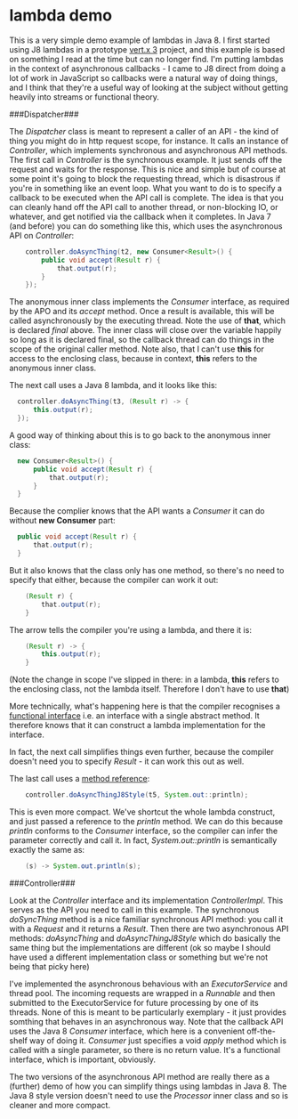 # lambda demo
This is a very simple demo example of lambdas in Java 8. I first started using J8 lambdas in a prototype [vert.x 3](http://vertx.io/) project, and this example is based on something I read at the time but can no longer find. I'm putting lambdas in the context of asynchronous callbacks - I came to J8 direct from doing a lot of work in JavaScript so callbacks were a natural way of doing things, and I think that they're a useful way of looking at the subject without getting heavily into streams or functional theory.

###Dispatcher###

The *Dispatcher* class is meant to represent a caller of an API - the kind of thing you might do in http request scope, for instance. It calls an instance of *Controller*, which implements synchronous and asynchronous API methods. The first call in *Controller* is the synchronous example. It just sends off the request and waits for the response. This is nice and simple but of course at some point it's going to block the requesting thread, which is disastrous if you're in something like an event loop. What you want to do is to specify a callback to be executed when the API call is complete. The idea is that you can cleanly hand off the API call to another thread, or non-blocking IO, or whatever, and get notified via the callback when it completes. In Java 7 (and before) you can do something like this, which uses the asynchronous API on *Controller*:

```java
    controller.doAsyncThing(t2, new Consumer<Result>() {
        public void accept(Result r) {
            that.output(r);
        }
    });
  ```
  The anonymous inner class implements the *Consumer* interface, as required by the APO and its *accept* method. Once a result is available, this will be called asynchronously by the executing thread. Note the use of **that**, which is declared *final* above. The inner class will close over the variable happily so long as it is declared final, so the callback thread can do things in the scope of the original caller method. Note also, that I can't use **this** for access to the enclosing class, because in context, **this** refers to the anonymous inner class.
  
  The next call uses a Java 8 lambda, and it looks like this:
  
  ```java
    controller.doAsyncThing(t3, (Result r) -> {
        this.output(r);
    });
```
  A good way of thinking about this is to go back to the anonymous inner class:
  
  ```java
    new Consumer<Result>() {
        public void accept(Result r) {
            that.output(r);
        }
    }
  ```

  Because the complier knows that the API wants a *Consumer<Result>* it can do without **new Consumer<Result>** part:

  ```java
    public void accept(Result r) {
        that.output(r);
    }
  ```
  But it also knows that the class only has one method, so there's no need to specify that either, because the compiler can work it out:
  
```java
    (Result r) {
        that.output(r);
    }
  ```
  The arrow tells the compiler you're using a lambda, and there it is:
  
```java
    (Result r) -> {
        this.output(r);
    }
  ```
  (Note the change in scope I've slipped in there: in a lambda, **this** refers to the enclosing class, not the lambda itself. Therefore I don't have to use **that**)
  
  More technically, what's happening here is that the compiler recognises a [functional interface](https://docs.oracle.com/javase/8/docs/api/java/util/function/package-summary.html) i.e. an interface with a single abstract method. It therefore knows that it can construct a lambda implementation for the interface.
  
  In fact, the next call simplifies things even further, because the compiler doesn't need you to specify *Result* - it can work this out as well.
  
  The last call uses a [method reference](https://docs.oracle.com/javase/tutorial/java/javaOO/methodreferences.html):
  
```java
    controller.doAsyncThingJ8Style(t5, System.out::println);
```
This is even more compact. We've shortcut the whole lambda construct, and just passed a reference to the *println* method. We can do this because *println* conforms to the *Consumer* interface, so the compiler can infer the parameter correctly and call it. In fact, *System.out::println* is semantically exactly the same as:

```java
    (s) -> System.out.println(s);
```
  
###Controller###

Look at the *Controller* interface and its implementation *ControllerImpl*. This serves as the API you need to call in this example. The synchronous *doSyncThing* method is a nice familiar synchronous API method: you call it with a *Request* and it returns a *Result*. Then there are two asynchronous API methods: *doAsyncThing* and *doAsyncThingJ8Style* which do basically the same thing but the implementations are different (ok so maybe I should have used a different implementation class or something but we're not being that picky here) 

I've implemented the asynchronous behavious with an *ExecutorService* and thread pool. The incoming requests are wrapped in a *Runnable* and then submitted to the ExecutorService for future processing by one of its threads. None of this is meant to be particularly exemplary - it just provides somthing that behaves in an asynchronous way. Note that the callback API uses the Java 8 *Consumer* interface, which here is a convenient off-the-shelf way of doing it. *Consumer* just specifies a void *apply* method which is called with a single parameter, so there is no return value. It's a functional interface, which is important, obviously.

The two versions of the asynchronous API method are really there as a (further) demo of how you can simplify things using lambdas in Java 8. The Java 8 style version doesn't need to use the *Processor* inner class and so is cleaner and more compact.
